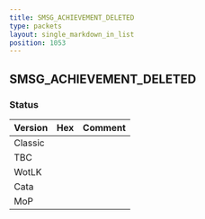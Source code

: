 ```yaml
---
title: SMSG_ACHIEVEMENT_DELETED
type: packets
layout: single_markdown_in_list
position: 1053
---
```


## SMSG_ACHIEVEMENT_DELETED

### Status

Version | Hex | Comment
---------- | ---------- | ---------- 
Classic |  |  
TBC |  |  
WotLK |  |  
Cata |  |  
MoP |  |  